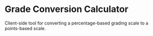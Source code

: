 # Grade Conversion Calculator

Client-side tool for converting a percentage-based grading scale to a points-based scale.
